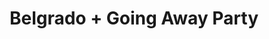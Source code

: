 ---
layout: post
category: concert
title: Belgrado + Going Away Party
artists: 
- Belgrado
- Going Away Party
place: 
- Espace B
country: France
city: Paris
---